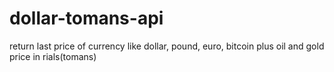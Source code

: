 # dollar-tomans-api
return last price of currency like dollar, pound, euro, bitcoin plus oil and gold price in rials(tomans)
